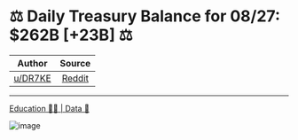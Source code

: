 ⚖️ Daily Treasury Balance for 08/27: $262B [+23B] ⚖️
====================================================

| Author       | Source       | 
| :-------------: |:-------------:|
|  [u/DR7KE](https://www.reddit.com/user/DR7KE/) | [Reddit](https://www.reddit.com/r/Superstonk/comments/pepxk5/daily_treasury_balance_for_0827_262b_23b/) | 

---

[Education 👨‍🏫 | Data 🔢](https://www.reddit.com/r/Superstonk/search?q=flair_name%3A%22Education%20%F0%9F%91%A8%E2%80%8D%F0%9F%8F%AB%20%7C%20Data%20%F0%9F%94%A2%22&restrict_sr=1)

![image](https://user-images.githubusercontent.com/82035192/132224858-789e0817-758e-4a65-96c1-e0897ad1adaa.png)
